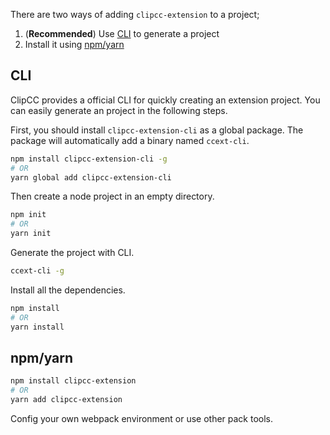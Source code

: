 There are two ways of adding `clipcc-extension` to a project;
1. (**Recommended**) Use [CLI](#CLI) to generate a project
2. Install it using [npm/yarn](#npm/yarn)

## CLI
ClipCC provides a official CLI for quickly creating an extension project. You can easily generate an project in the following steps.

First, you should install `clipcc-extension-cli` as a global package. The package will automatically add a binary named `ccext-cli`.

```bash
npm install clipcc-extension-cli -g
# OR
yarn global add clipcc-extension-cli
```

Then create a node project in an empty directory.

```bash
npm init
# OR
yarn init
```

Generate the project with CLI.

```bash
ccext-cli -g
```

Install all the dependencies.
```bash
npm install
# OR
yarn install
```

## npm/yarn
```bash
npm install clipcc-extension
# OR
yarn add clipcc-extension
```

Config your own webpack environment or use other pack tools.
